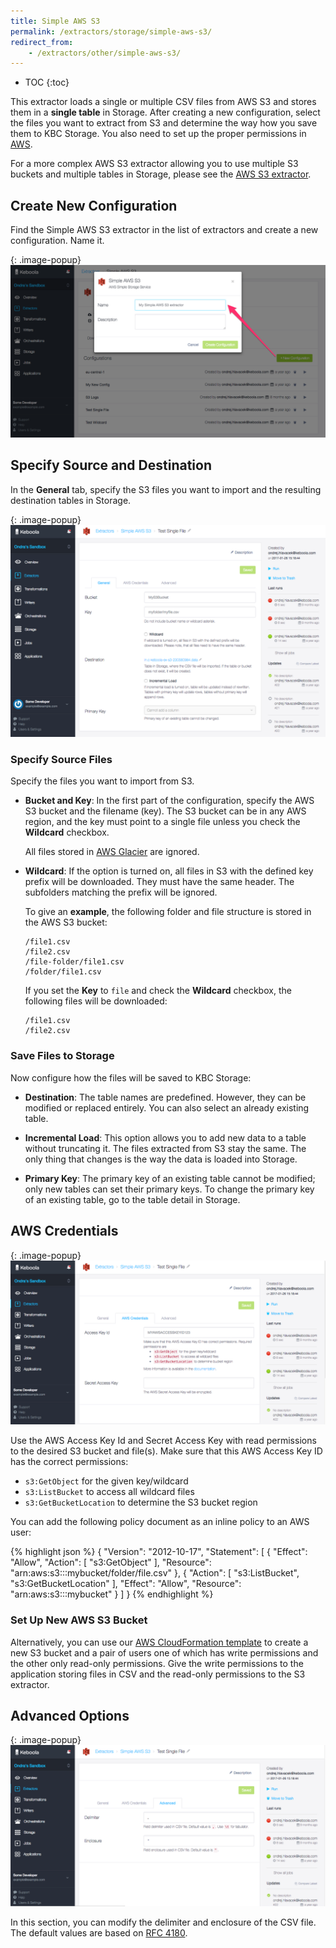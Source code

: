 ```yaml
---
title: Simple AWS S3
permalink: /extractors/storage/simple-aws-s3/
redirect_from:
    - /extractors/other/simple-aws-s3/
---
```


* TOC
{:toc}

This extractor loads a single or multiple CSV files from AWS S3 and stores them in a **single table** in Storage.
After creating a new configuration, select the files you want to extract from S3 and determine the way how
you save them to KBC Storage. You also need to set up the proper permissions in [AWS](#aws-credentials).

For a more complex AWS S3 extractor allowing you to use multiple S3 buckets and multiple tables in Storage, please
see the [AWS S3 extractor](/extractors/storage/aws-s3).

## Create New Configuration
Find the Simple AWS S3 extractor in the list of extractors and create a new configuration. Name it.

{: .image-popup}
![Screenshot - Create configuration](/extractors/storage/simple-aws-s3/ui1.png)

## Specify Source and Destination

In the **General** tab, specify the S3 files you want to import and the resulting destination tables in Storage.

{: .image-popup}
![Screenshot - General configuration](/extractors/storage/simple-aws-s3/ui2.png)

### Specify Source Files

Specify the files you want to import from S3.

- **Bucket and Key**: In the first part of the configuration, specify the AWS S3 bucket and the filename (key).
The S3 bucket can be in any AWS region, and the key must point to a single file unless you check the **Wildcard** checkbox.

  All files stored in [AWS Glacier](https://aws.amazon.com/glacier/) are ignored.

- **Wildcard**: If the option is turned on, all files in S3 with the defined key prefix will be downloaded.
They must have the same header. The subfolders matching the prefix will be ignored.

  To give an **example**, the following folder and file structure is stored in the AWS S3 bucket:

  ```
  /file1.csv
  /file2.csv
  /file-folder/file1.csv
  /folder/file1.csv
  ```

  If you set the **Key** to `file` and check the **Wildcard** checkbox, the following files will be downloaded:

  ```
  /file1.csv
  /file2.csv
  ```

### Save Files to Storage

Now configure how the files will be saved to KBC Storage:

- **Destination**: The table names are predefined. However, they can be modified or replaced entirely.
You can also select an already existing table.

- **Incremental Load**: This option allows you to add new data to a table without truncating it.
The files extracted from S3 stay the same. The only thing that changes is the way the data is loaded into Storage.

- **Primary Key**: The primary key of an existing table cannot be modified; only new tables can set their primary keys.
To change the primary key of an existing table, go to the table detail in Storage.

## AWS Credentials

{: .image-popup}
![Screenshot - AWS Credentials configuration](/extractors/storage/simple-aws-s3/ui3.png)


Use the AWS Access Key Id and Secret Access Key with read permissions to the desired S3 bucket and file(s).
Make sure that this AWS Access Key ID has the correct permissions:

 - `s3:GetObject` for the given key/wildcard
 - `s3:ListBucket` to access all wildcard files
 - `s3:GetBucketLocation` to determine the S3 bucket region

You can add the following policy document as an inline policy to an AWS user:

{% highlight json %}
{
    "Version": "2012-10-17",
    "Statement": [
        {
            "Effect": "Allow",
            "Action": [
                "s3:GetObject"
            ],
            "Resource": "arn:aws:s3:::mybucket/folder/file.csv"
        },
        {
            "Action": [
                "s3:ListBucket",
                "s3:GetBucketLocation"
            ],
            "Effect": "Allow",
            "Resource": "arn:aws:s3:::mybucket"
        }
    ]
}
{% endhighlight %}

### Set Up New AWS S3 Bucket

Alternatively, you can use our [AWS CloudFormation template](https://github.com/keboola/s3-extractor/blob/master/aws-services.json)
to create a new S3 bucket and a pair of users one of which has write permissions and the other only read-only permissions.
Give the write permissions to the application storing files in CSV and the read-only permissions to the S3 extractor.

## Advanced Options

{: .image-popup}
![Screenshot - Advanced configuration](/extractors/storage/simple-aws-s3/ui4.png)

In this section, you can modify the delimiter and enclosure of the CSV file.
The default values are based on [RFC 4180](https://tools.ietf.org/html/rfc4180).
